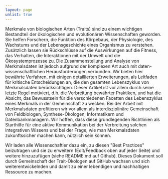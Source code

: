 ```yaml
---
layout: page
unlist: true
---
```


Merkmale von biologischen Arten (Traits) sind zu einem wichtigen Bestandteil der ökologischen und evolutionären Wissenschaften geworden. Sie helfen Forschern, die Funktion des Körpebaus, der Physiologie, des Wachstums und der Lebensgeschichte eines Organismus zu verstehen. Zusätzlich lassen sie Rückschlüsse auf die Auswirkungen auf die Fitness, das Verhalten, die Interaktionen mit der Umwelt und die Ökosystemprozesse zu. Die Zusammenstellung und Analyse von Merkmalsdaten ist jedoch aufgrund der komplexen Art auch mit daten-wissenschaftlichen Herausforderungen verbunden. Wir bieten hier bewährte Verfahren, mit einigen detaillierten Erweiterungen, als Leitfaden für kritische Entscheidungen an, die den gesamten Lebenszyklus von Merkmalsdaten berücksichtigen. Dieser Artikel ist vor allem durch seine letzte Regel motiviert, d.h. die Verbreitung bewährter Praktiken, und hat die Absicht, das Bewusstsein für die verschiedenen Facetten des Lebenszyklus eines Merkmals in der Gemeinschaft zu wecken. Bei der Arbeit mit Merkmalsdaten profitieren wir vor allem als interdisziplinäre Gemeinschaft von Feldbiologen, Synthese-Ökologen, Informatikern und Datenbankmanagern. Wir hoffen, dass diese grundlegenden Richtlinien als Starthilfe für eine aktive Kommunikation bei der Verbreitung solchen integrativen Wissens und bei der Frage, wie man Merkmalsdaten zukunftssicher machen kann, nützlich sein können.

Wir laden alle Wissenschaftler dazu ein, zu diesen "Best Practices" beizutragen und sie zu erweitern (Edit/Feedback oben auf jeder Seite) und weitere hinzuzufügen (siehe README.md auf Github). Dieses Dokument soll durch Gemeinschaft der Trait-Ökologen auf GitHub wachsen und sich weiterentwickelnden und damit zu einer lebendigen und nachhaltigen Ressource zu machen.
